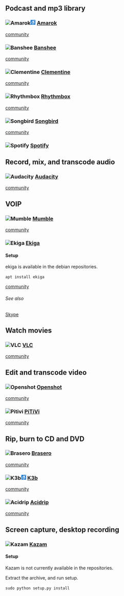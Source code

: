 ## Podcast and mp3 library

### ![][img-amarok]![KDE][emblem-kde] [Amarok][homepage-amarok]
[community][community-amarok]

### ![][img-banshee] [Banshee][homepage-banshee] <a id="banshee"/>
[community][community-banshee]

### ![][img-clementine] [Clementine][homepage-clementine]
[community][community-clementine]

### ![][img-rhythmbox] [Rhythmbox][homepage-rhythmbox]
[community][community-rhythmbox]

### ![][img-songbird] [Songbird][homepage-songbird]
[community][community-songbird]

### ![][img-spotify] [Spotify][homepage-spotify]

## Record, mix, and transcode audio

### ![][img-audacity] [Audacity][homepage-audacity]
[community][community-audacity]

## VOIP

### ![][img-mumble] [Mumble][homepage-mumble]
[community][community-mumble]

### ![][img-ekiga] [Ekiga][homepage-ekiga]
#### Setup
ekiga is available in the debian repositories.

`apt install ekiga`

[community][community-ekiga]

###### See also
[Skype][anchor-skype]

## Watch movies

### ![][img-vlc] [VLC][homepage-vlc]

[community][community-vlc]

## Edit and transcode video

### ![][img-openshot] [Openshot][homepage-openshot]

[community][community-openshot]

### ![][img-pitivi] [PiTiVi][homepage-pitivi]

[community][community-pitivi]

## Rip, burn to CD and DVD

### ![][img-brasero] [Brasero][homepage-brasero]
[community][community-brasero]

### ![][img-k3b]![KDE][emblem-kde] [K3b][homepage-k3b]
[community][community-k3b]

### ![][img-acidrip] [Acidrip][homepage-acidrip]
[community][community-acidrip]

## Screen capture, desktop recording

### ![][img-kazam] [Kazam][homepage-kazam]

#### Setup

Kazam is not currently available in the repositories.

Extract the archive, and run setup.

`sudo python setup.py install`

[anchor-skype]: Messaging#wiki-skype

[community-acidrip]: http://community.linuxmint.com/software/view/acidrip
[community-amarok]: http://community.linuxmint.com/software/view/amarok
[community-audacity]: http://community.linuxmint.com/software/view/audacity
[community-banshee]: http://community.linuxmint.com/software/view/banshee
[community-brasero]: http://community.linuxmint.com/software/view/brasero
[community-clementine]: http://community.linuxmint.com/software/view/clementine
[community-ekiga]: http://community.linuxmint.com/software/view/ekiga
[community-k3b]: http://community.linuxmint.com/software/view/k3b
[community-mumble]: http://community.linuxmint.com/software/view/mumble
[community-openshot]: http://community.linuxmint.com/software/view/openshot
[community-pitivi]: http://community.linuxmint.com/software/view/pitivi
[community-rhythmbox]: http://community.linuxmint.com/software/view/rhythmbox
[community-songbird]: http://community.linuxmint.com/software/view/songbird
[community-spotify]: http://community.linuxmint.com/software/view/spotify
[community-vlc]: http://community.linuxmint.com/software/view/vlc

[emblem-kde]: image/boston.png "KDE"

[homepage-acidrip]: http://sourceforge.net/projects/acidrip/ "Acidrip"
[homepage-amarok]: http://amarok.kde.org/ "Amarok"
[homepage-audacity]: http://audacity.sourceforge.net/ "Audacity"
[homepage-banshee]: http://banshee.fm/ "Banshee"
[homepage-brasero]: http://projects.gnome.org/brasero/ "Brasero"
[homepage-clementine]: http://www.clementine-player.org/
[homepage-ekiga]: http://ekiga.org/
[homepage-k3b]: http://www.k3b.org/ "K3b"
[homepage-kazam]: https://launchpad.net/kazam/+download "Kazam"
[homepage-mumble]: http://mumble.sourceforge.net/ "Mumble"
[homepage-openshot]: http://www.openshotvideo.com/
[homepage-pitivi]: http://www.pitivi.org/ "PiTiVi"
[homepage-rhythmbox]: http://projects.gnome.org/rhythmbox/ "Rhythmbox"
[homepage-songbird]: http://getsongbird.com/ "Songbird"
[homepage-spotify]: http://www.spotify.com/ "Spotify"
[homepage-vlc]: http://www.videolan.org/vlc/ "VLC"

[img-acidrip]: image/acidrip.png "Acidrip"
[img-amarok]: image/amarok.png "Amarok"
[img-audacity]: image/audacity.png "Audacity"
[img-banshee]: image/banshee.png "Banshee"
[img-brasero]: image/brasero.png "Brasero"
[img-clementine]: image/clementine.png "Clementine"
[img-ekiga]: image/ekiga.png "Ekiga"
[img-k3b]: image/k3b.png "K3b"
[img-kazam]: image/kazam.png "Kazam"
[img-mumble]: image/mumble.png "Mumble"
[img-openshot]: image/openshot.png "Openshot"
[img-pitivi]: image/pitivi.png "Pitivi"
[img-rhythmbox]: image/rhythmbox.png "Rhythmbox"
[img-songbird]: image/songbird.png "Songbird"
[img-spotify]: image/spotify.png "Spotify"
[img-vlc]: image/vlc.png "VLC"